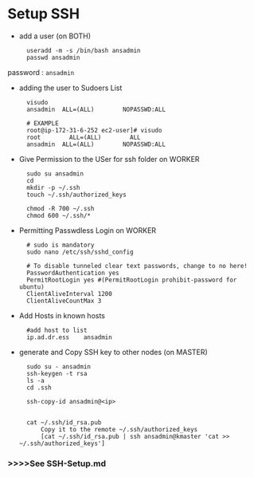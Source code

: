 # Setup SSH 

- add a user (on BOTH)

        useradd -m -s /bin/bash ansadmin
        passwd ansadmin

password : `ansadmin`

- adding the user to Sudoers List 

        visudo
        ansadmin  ALL=(ALL)        NOPASSWD:ALL

        # EXAMPLE
        root@ip-172-31-6-252 ec2-user]# visudo
        root        ALL=(ALL)        ALL
        ansadmin  ALL=(ALL)        NOPASSWD:ALL

- Give Permission to the USer for ssh folder on WORKER

        sudo su ansadmin
        cd 
        mkdir -p ~/.ssh
        touch ~/.ssh/authorized_keys

        chmod -R 700 ~/.ssh
	    chmod 600 ~/.ssh/*

- Permitting Passwdless Login on WORKER

        # sudo is mandatory
		sudo nano /etc/ssh/sshd_config

		# To disable tunneled clear text passwords, change to no here!
        PasswordAuthentication yes
        PermitRootLogin yes #(PermitRootLogin prohibit-password for ubuntu)
        ClientAliveInterval 1200
        ClientAliveCountMax 3

- Add Hosts in known hosts

        #add host to list
        ip.ad.dr.ess    ansadmin

- generate and Copy SSH key to other nodes (on MASTER)

        sudo su - ansadmin 
        ssh-keygen -t rsa
        ls -a
        cd .ssh

        ssh-copy-id ansadmin@<ip> 


        cat ~/.ssh/id_rsa.pub
            Copy it to the remote ~/.ssh/authorized_keys
            [cat ~/.ssh/id_rsa.pub | ssh ansadmin@kmaster 'cat >> ~/.ssh/authorized_keys']



### >>>>See SSH-Setup.md